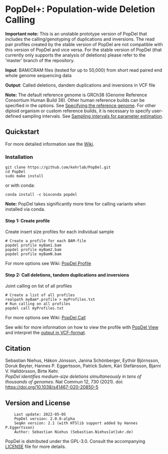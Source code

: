 
PopDel+: Population-wide Deletion Calling
=========================================

__Important note:__ This is an unstable prototype version of PopDel that includes the calling/genotyping of duplications and inversions.
The read pair profiles created by the stable version of PopDel are not compatible with this version of PopDel and vice versa.
For the stable version of PopDel (that currently only supports the analysis of deletions) please refer to the 'master' branch of the repository.


<b>Input</b>: BAM/CRAM files (tested for up to 50,000) from short read paired end whole genome sequencing data

<b>Output</b>: Called deletions, dandem duplications and inversions in VCF file

<b>Note:</b> The default reference genome is GRCh38 (Genome Reference Consortium Human Build 38). Other human reference builds can be specified in the options. See [Specifying the reference genome](https://github.com/kehrlab/PopDel/wiki/03.-Create-profiles-with-popdel-profile#specifying-the-reference-genome). For other diploid organism or custom reference builds, it is necessary to specify user-defined sampling intervals. See [Sampling intervals for parameter estimation](https://github.com/kehrlab/PopDel/wiki/03.-Create-profiles-with-popdel-profile#sampling-options-for-parameter-estimation).  

## Quickstart
For more detailed information see the [Wiki](https://github.com/kehrlab/PopDel/wiki).

### Installation
```
git clone https://github.com/kehrlab/PopDel.git
cd PopDel
sudo make install
```
or with conda:    

`conda install -c bioconda popdel`    

<b>Note:</b> PopDel takes significantly more time for calling variants when installed via conda.

#### Step 1: Create profile
Create insert size profiles for each individual sample
```
# Create a profile for each BAM-file
popdel profile myBam1.bam
popdel profile myBam2.bam
popdel profile myBamN.bam
```
For more options see Wiki: [PopDel Profile](https://github.com/kehrlab/PopDel/wiki/03.-Create-profiles-with-popdel-profile)

#### Step 2: Call deletions, tandem duplications and inversions
Joint calling on list of all profiles
```
# Create a list of all profiles
realpath myBam*.profile > myProfiles.txt
# Run calling on all profiles
popdel call myProfiles.txt
```
For more options see Wiki: [PopDel Call](https://github.com/kehrlab/PopDel/wiki/04.-Call-deletions-with-popdel-call)

See wiki for more information on how to view the profile with [PopDel View](https://github.com/kehrlab/PopDel/wiki/06.-Inspect-profiles-with-popdel-view) and interpret the [output in VCF-format](https://github.com/kehrlab/PopDel/wiki/05.-Output-Format:-A-(modified)-VCF).

## Citation
Sebastian Niehus, Hákon Jónsson, Janina Schönberger, Eythór Björnsson, Doruk Beyter, Hannes P. Eggertsson, Patrick Sulem, Kári Stefánsson, Bjarni V. Halldórsson, Birte Kehr.    
_PopDel identifies medium-size deletions simultaneously in tens of thousands of genomes_. Nat Commun 12, 730 (2021).
doi: https://doi.org/10.1038/s41467-020-20850-5

## Version and License
```
    Last update: 2022-05-05
    PopDel version: 2.0.0-alpha
    SeqAn version: 2.1 (with HTSlib support added by Hannes P.Eggertsson)
    Author: Sebastian Niehus (Sebastian.Niehus[at]ukr.de)
```
PopDel is distributed under the GPL-3.0. Consult the accompanying [LICENSE](https://github.com/kehrlab/PopDel/blob/master/LICENSE) file for more details.
